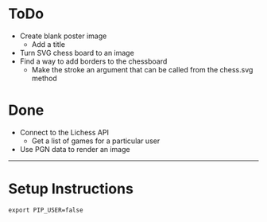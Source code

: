 # ToDo
- Create blank poster image
   - Add a title
- Turn SVG chess board to an image
- Find a way to add borders to the chessboard
   - Make the stroke an argument that can be called from the chess.svg method

# Done
- Connect to the Lichess API
    - Get a list of games for a particular user
- Use PGN data to render an image

----------
# Setup Instructions
`export PIP_USER=false`